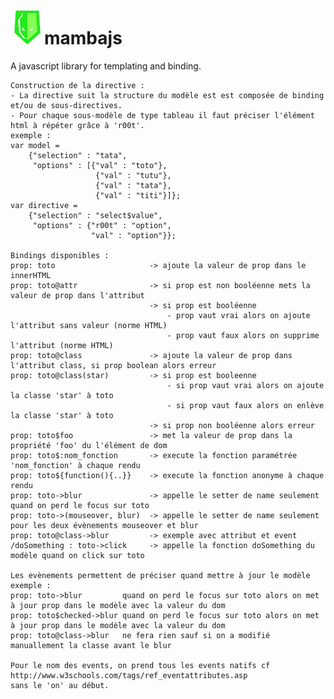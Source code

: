 <img src="mamba-logo-64.png"></img>mambajs
=======

A javascript library for templating and binding.

    Construction de la directive : 
    - La directive suit la structure du modèle est est composée de binding et/ou de sous-directives. 
    - Pour chaque sous-modèle de type tableau il faut préciser l'élément html à répéter grâce à 'r00t'.
    exemple :
    var model =  
        {"selection" : "tata", 
         "options" : [{"val" : "toto"},
                       {"val" : "tutu"}, 
                       {"val" : "tata"}, 
                       {"val" : "titi"}]};
    var directive = 
        {"selection" : "select$value",
         "options" : {"r00t" : "option", 
                      "val" : "option"}};

    Bindings disponibles : 
    prop: toto                     -> ajoute la valeur de prop dans le innerHTML 
    prop: toto@attr                -> si prop est non booléenne mets la valeur de prop dans l'attribut
                                   -> si prop est booléenne 
                                       - prop vaut vrai alors on ajoute l'attribut sans valeur (norme HTML)
                                       - prop vaut faux alors on supprime l'attribut (norme HTML)
    prop: toto@class               -> ajoute la valeur de prop dans l'attribut class, si prop boolean alors erreur
    prop: toto@class(star)         -> si prop est booleenne 
                                       - si prop vaut vrai alors on ajoute la classe 'star' à toto
                                       - si prop vaut faux alors on enlève la classe 'star' à toto
                                   -> si prop non booléenne alors erreur
    prop: toto$foo                 -> met la valeur de prop dans la propriété 'foo' du l'élément de dom
    prop: toto$:nom_fonction       -> execute la fonction paramétrée 'nom_fonction' à chaque rendu
    prop: toto${function(){..}}    -> execute la fonction anonyme à chaque rendu
    prop: toto->blur               -> appelle le setter de name seulement quand on perd le focus sur toto
    prop: toto->(mouseover, blur)  -> appelle le setter de name seulement pour les deux évènements mouseover et blur
    prop: toto@class->blur         -> exemple avec attribut et event 
    /doSomething : toto->click     -> appelle la fonction doSomething du modèle quand on click sur toto

    Les evènements permettent de préciser quand mettre à jour le modèle exemple : 
    prop: toto->blur         quand on perd le focus sur toto alors on met à jour prop dans le modèle avec la valeur du dom
    prop: toto$checked->blur quand on perd le focus sur toto alors on met à jour prop dans le modèle avec la valeur du dom 
    prop: toto@class->blur   ne fera rien sauf si on a modifié manuallement la classe avant le blur
    
    Pour le nom des events, on prend tous les events natifs cf http://www.w3schools.com/tags/ref_eventattributes.asp
    sans le 'on' au début.

